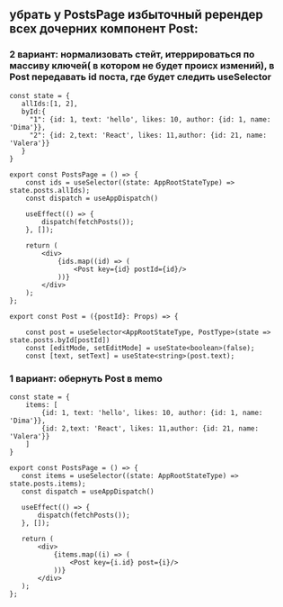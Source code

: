 ## убрать у PostsPage избыточный ререндер всех дочерних компонент Post:

### 2 вариант: нормализовать стейт, итеррироваться по массиву ключей( в котором не будет происх измений), в Post передавать id поста, где будет следить useSelector

 ```
 const state = {
    allIds:[1, 2],
    byId:{
      "1": {id: 1, text: 'hello', likes: 10, author: {id: 1, name: 'Dima'}},
      "2": {id: 2,text: 'React', likes: 11,author: {id: 21, name: 'Valera'}}
    }
}
 ```

```
export const PostsPage = () => {
    const ids = useSelector((state: AppRootStateType) => state.posts.allIds);
    const dispatch = useAppDispatch()

    useEffect(() => {
        dispatch(fetchPosts());
    }, []);

    return (
        <div>
            {ids.map((id) => (
                <Post key={id} postId={id}/>
            ))}
        </div>
    );
};

```

```
export const Post = ({postId}: Props) => {

    const post = useSelector<AppRootStateType, PostType>(state => state.posts.byId[postId])
    const [editMode, setEditMode] = useState<boolean>(false);
    const [text, setText] = useState<string>(post.text);

```


### 1 вариант: обернуть Post в memo

```
const state = {
    items: [
        {id: 1, text: 'hello', likes: 10, author: {id: 1, name: 'Dima'}}, 
        {id: 2,text: 'React', likes: 11,author: {id: 21, name: 'Valera'}}
    ]
}
```


 ```
export const PostsPage = () => {
    const items = useSelector((state: AppRootStateType) => state.posts.items);
    const dispatch = useAppDispatch()

    useEffect(() => {
        dispatch(fetchPosts());
    }, []);

    return (
        <div>
            {items.map((i) => (
                <Post key={i.id} post={i}/>
            ))}
        </div>
    );
};

```